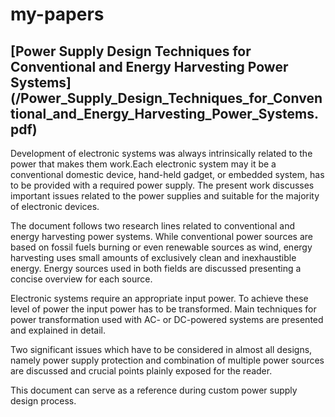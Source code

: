 # my-papers

## [Power Supply Design Techniques for Conventional and Energy Harvesting Power Systems] (/Power_Supply_Design_Techniques_for_Conventional_and_Energy_Harvesting_Power_Systems.pdf)

Development of electronic systems was always intrinsically related to the power that makes them work.Each electronic system may it be a conventional domestic device, hand-held gadget, or embedded system, has to be provided with a required power supply. The present work discusses important issues related to the power supplies and suitable for the majority of electronic devices.

The document follows two research lines related to conventional and energy harvesting power systems. While conventional power sources are based on fossil fuels burning or even renewable sources as wind, energy harvesting uses small amounts of exclusively clean and inexhaustible energy. Energy sources used in both fields are discussed presenting a concise overview for each source.

Electronic systems require an appropriate input power. To achieve these level of power the input power has to be transformed. Main techniques for power transformation used with AC- or DC-powered systems are presented and explained in detail. 

Two significant issues which have to be considered in almost all designs, namely power supply protection and combination of multiple power sources are discussed and crucial points plainly exposed for the reader.

This document can serve as a reference during custom power supply design process.


